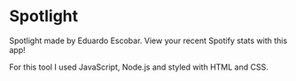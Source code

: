 # Spotlight
Spotlight made by Eduardo Escobar. View your recent Spotify stats with this app!

For this tool I used JavaScript, Node.js and styled with HTML and CSS.
